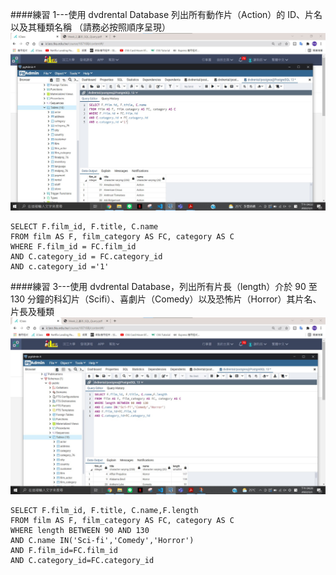 ####練習 1---使⽤ dvdrental Database 列出所有動作⽚（Action）的 ID、⽚名以及其種類名稱 （請務必按照順序呈現）
<img src="./w02/p1.jpg">

```
SELECT F.film_id, F.title, C.name
FROM film AS F, film_category AS FC, category AS C
WHERE F.film_id = FC.film_id
AND C.category_id = FC.category_id
AND c.category_id ='1'

```

####練習 3---使⽤ dvdrental Database，列出所有⽚⻑（length）介於 90 ⾄ 130 分鐘的科幻⽚（Scifi）、喜劇⽚（Comedy）以及恐怖⽚（Horror）其⽚名、⽚⻑及種類
<img src="./w02/p3.jpg">

```
SELECT F.film_id, F.title, C.name,F.length
FROM film AS F, film_category AS FC, category AS C
WHERE length BETWEEN 90 AND 130
AND C.name IN('Sci-fi','Comedy','Horror')
AND F.film_id=FC.film_id
AND C.category_id=FC.category_id

```
